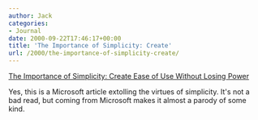 ```yaml
---
author: Jack
categories:
- Journal
date: 2000-09-22T17:46:17+00:00
title: 'The Importance of Simplicity: Create'
url: /2000/the-importance-of-simplicity-create/
---
```


[The Importance of Simplicity: Create Ease of Use Without Losing Power][1]

Yes, this is a Microsoft article extolling the virtues of simplicity. It's not a bad read, but coming from Microsoft makes it almost a parody of some kind.

 [1]: http://web.archive.org/web/20011217224326/http://msdn.microsoft.com:80/library/default.asp?URL=/library/welcome/dsmsdn/humanfactor8_4.htm